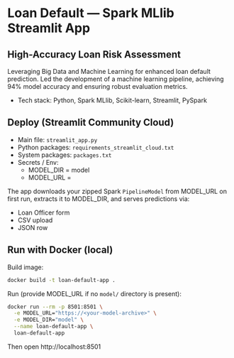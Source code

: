 # Loan Default — Spark MLlib Streamlit App

## High-Accuracy Loan Risk Assessment
Leveraging Big Data and Machine Learning for enhanced loan default prediction. Led the development of a machine learning pipeline, achieving 94% model accuracy and ensuring robust evaluation metrics.

- Tech stack: Python, Spark MLlib, Scikit-learn, Streamlit, PySpark

## Deploy (Streamlit Community Cloud)
- Main file: `streamlit_app.py`
- Python packages: `requirements_streamlit_cloud.txt`
- System packages: `packages.txt`
- Secrets / Env:
  - MODEL_DIR = model
  - MODEL_URL = <Google Drive share link to model.zip>

The app downloads your zipped Spark `PipelineModel` from MODEL_URL on first run, extracts it to MODEL_DIR, and serves predictions via:
- Loan Officer form
- CSV upload
- JSON row

## Run with Docker (local)

Build image:
```bash
docker build -t loan-default-app .
```

Run (provide MODEL_URL if no `model/` directory is present):
```bash
docker run --rm -p 8501:8501 \
  -e MODEL_URL="https://<your-model-archive>" \
  -e MODEL_DIR="model" \
  --name loan-default-app \
  loan-default-app
```

Then open http://localhost:8501
